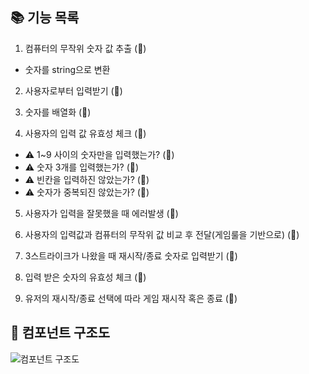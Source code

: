 ## 📚 기능 목록

1. 컴퓨터의 무작위 숫자 값 추출 (🔴)

- 숫자를 string으로 변환

2. 사용자로부터 입력받기 (🔴)

3. 숫자를 배열화 (🔴)

4. 사용자의 입력 값 유효성 체크 (🔴)

- ⚠️ 1~9 사이의 숫자만을 입력했는가? (🔴)
- ⚠️ 숫자 3개를 입력했는가? (🔴)
- ⚠️ 빈칸을 입력하진 않았는가? (🔴)
- ⚠️ 숫자가 중복되진 않았는가? (🔴)

5. 사용자가 입력을 잘못했을 때 에러발생 (🔴)

6. 사용자의 입력값과 컴퓨터의 무작위 값 비교 후 전달(게임룰을 기반으로) (🔴)

7. 3스트라이크가 나왔을 때 재시작/종료 숫자로 입력받기 (🔴)

8. 입력 받은 숫자의 유효성 체크 (🔴)

9. 유저의 재시작/종료 선택에 따라 게임 재시작 혹은 종료 (🔴)

## 📑 컴포넌트 구조도

![컴포넌트 구조도](../img/component.png)

